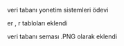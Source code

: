 veri tabanı yonetim sistemleri ödevi 

er , r tabloları eklendi 

veri tabanı seması .PNG olarak eklendi

